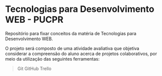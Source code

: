 # Tecnologias para Desenvolvimento WEB - PUCPR
Repositório para fixar conceitos da matéria de Tecnologias para Desenvolvimento WEB.

O projeto será composto de uma atividade avaliativa que objetiva considerar a compreensão do aluno acerca de projetos colaborativos, por meio da utilização das seguintes ferramentas:
>Git
>GitHub
>Trello



